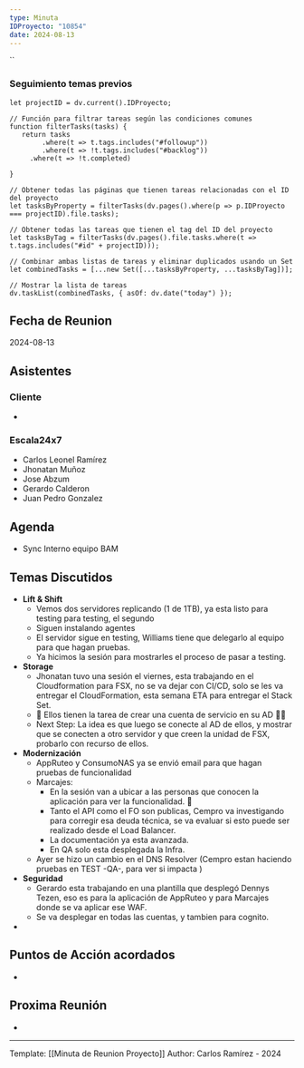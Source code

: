 ```yaml
---
type: Minuta
IDProyecto: "10854"
date: 2024-08-13
---
```


``

### Seguimiento temas previos

```dataviewjs
let projectID = dv.current().IDProyecto;

// Función para filtrar tareas según las condiciones comunes
function filterTasks(tasks) {
   return tasks
        .where(t => t.tags.includes("#followup"))
        .where(t => !t.tags.includes("#backlog"))
     .where(t => !t.completed)
        
}

// Obtener todas las páginas que tienen tareas relacionadas con el ID del proyecto
let tasksByProperty = filterTasks(dv.pages().where(p => p.IDProyecto === projectID).file.tasks);

// Obtener todas las tareas que tienen el tag del ID del proyecto
let tasksByTag = filterTasks(dv.pages().file.tasks.where(t => t.tags.includes("#id" + projectID)));

// Combinar ambas listas de tareas y eliminar duplicados usando un Set
let combinedTasks = [...new Set([...tasksByProperty, ...tasksByTag])];

// Mostrar la lista de tareas
dv.taskList(combinedTasks, { asOf: dv.date("today") });
 ```
## Fecha de Reunion
2024-08-13

## Asistentes

### Cliente
* 
### Escala24x7
- Carlos Leonel Ramírez
-  Jhonatan Muñoz
- Jose Abzum
- Gerardo Calderon
- Juan Pedro Gonzalez

## Agenda
* Sync Interno equipo BAM
## Temas Discutidos
*  **Lift & Shift**
	* Vemos dos servidores replicando (1 de 1TB), ya esta listo para testing para testing, el segundo
	* Siguen instalando agentes
	* El servidor sigue en testing, Williams tiene que delegarlo al equipo para que hagan pruebas.
	* Ya hicimos la sesión para mostrarles el proceso de pasar a testing.
* **Storage**
	* Jhonatan tuvo una sesión el viernes, esta trabajando en el Cloudformation para FSX, no se va dejar con CI/CD, solo se les va entregar el CloudFormation, esta semana ETA para entregar el Stack Set.
	* 🚩 Ellos tienen la tarea de crear una cuenta de servicio en su AD 🚩🚩
	* Next Step: La idea es que luego se conecte al AD de ellos, y mostrar que se conecten a otro servidor y que creen la unidad de FSX, probarlo con recurso de ellos.
* **Modernización**
	* AppRuteo y ConsumoNAS ya se envió email para que hagan pruebas de funcionalidad
	* Marcajes:
		* En la sesión van a ubicar a las personas que conocen la aplicación para ver la funcionalidad. 🚩
		*  Tanto el API como el FO son publicas, Cempro va investigando para corregir esa deuda técnica, se va evaluar si esto puede ser realizado desde el Load Balancer.
		* La documentación ya esta avanzada.
		* En QA solo esta desplegada la Infra.
	* Ayer se hizo un cambio en el DNS Resolver (Cempro estan haciendo pruebas en TEST -QA-, para ver si impacta )
* **Seguridad**
	* Gerardo esta trabajando en una plantilla que desplegó Dennys Tezen, eso es para la aplicación de AppRuteo y para Marcajes donde se va aplicar ese WAF.
	* Se va desplegar en todas las cuentas, y tambien para cognito.
* 

## Puntos de Acción acordados
*  

## Proxima Reunión
*   

---
Template: [[Minuta de Reunion Proyecto]]
Author: Carlos Ramírez - 2024
